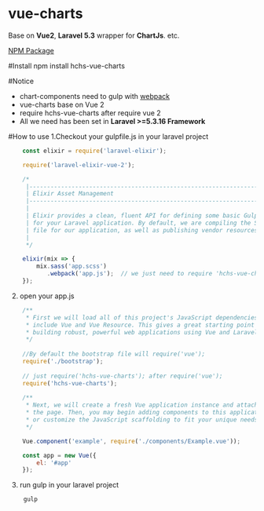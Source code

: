 # vue-charts
Base on **Vue2**, **Laravel 5.3** wrapper for **ChartJs**. etc.  

[NPM Package](https://www.npmjs.com/package/hchs-vue-charts)

#Install
	npm install hchs-vue-charts

#Notice
- chart-components need to gulp with [webpack](https://laravel.tw/docs/5.3/elixir#webpack "Webpack")
- vue-charts base on Vue 2
- require hchs-vue-charts after require vue 2
- All we need has been set in **Laravel >=5.3.16 Framework**

#How to use
1.Checkout your gulpfile.js in your laravel project  

```javascript
    const elixir = require('laravel-elixir');

    require('laravel-elixir-vue-2');

    /*
     |--------------------------------------------------------------------------
     | Elixir Asset Management
     |--------------------------------------------------------------------------
     |
     | Elixir provides a clean, fluent API for defining some basic Gulp tasks
     | for your Laravel application. By default, we are compiling the Sass
     | file for our application, as well as publishing vendor resources.
     |
     */

    elixir(mix => {
        mix.sass('app.scss')
           .webpack('app.js');  // we just need to require 'hchs-vue-charts' in this file or somewhere else
    });
```
2. open your app.js   

```javascript
    /**
     * First we will load all of this project's JavaScript dependencies which
     * include Vue and Vue Resource. This gives a great starting point for
     * building robust, powerful web applications using Vue and Laravel.
     */
     
	//By default the bootstrap file will require('vue');
    require('./bootstrap'); 
    
    // just require('hchs-vue-charts'); after require('vue');
    require('hchs-vue-charts'); 
    
    /**
     * Next, we will create a fresh Vue application instance and attach it to
     * the page. Then, you may begin adding components to this application
     * or customize the JavaScript scaffolding to fit your unique needs.
     */

    Vue.component('example', require('./components/Example.vue'));

    const app = new Vue({
        el: '#app'
    });
```
3. run gulp in your laravel project   

		gulp

